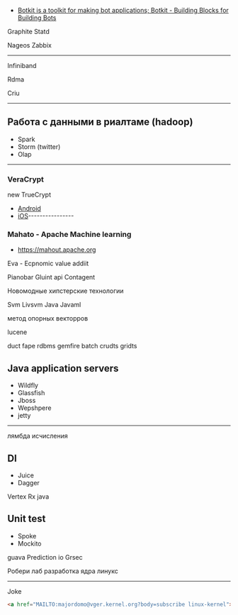 
 - [Botkit is a toolkit for making bot applications; Botkit - Building Blocks for Building Bots](https://github.com/howdyai/botkit)

Graphite
Statd

Nageos
Zabbix

------------

Infiniband

Rdma

Criu

-------------


## Работа с данными в риалтаме (hadoop)
 - Spark
 - Storm (twitter)
 - Olap
-------------------
### VeraCrypt
new TrueCrypt

 - [Android](https://play.google.com/store/apps/details?id=com.sovworks.eds.android)
 - [iOS](https://itunes.apple.com/us/app/disk-decipher/id516538625?mt=8)----------------

### Mahato - Apache Machine learning
 - https://mahout.apache.org


Eva - Ecpnomic value addiit

Pianobar
Gluint api
Contagent

Новомодные хипстерские технологии

Svm
Livsvm
Java
Javaml

метод опорных векторров

lucene

duct fape
rdbms
gemfire
batch
crudts
gridts

## Java application servers
 - Wildfly
 - Glassfish
 - Jboss
 - Wepshpere
 - jetty

----------------
лямбда исчисления

## DI
 - Juice   
 - Dagger

Vertex
Rx java

## Unit test
 - Spoke        
 - Mockito



guava
Prediction io
Grsec

Робери лаб разработка ядра линукс

-----------------
Joke
 ```html
<a href="MAILTO:majordomo@vger.kernel.org?body=subscribe linux-kernel">subscribe</a>
 ```
